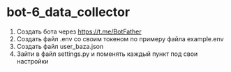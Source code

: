 # bot-6_data_collector

1. Создать бота через https://t.me/BotFather
2. Создать файл .env со своим токеном по примеру файла example.env
3. Создать файл user_baza.json
4. Зайти в файл settings.py и поменять каждый пункт под свои настройки
